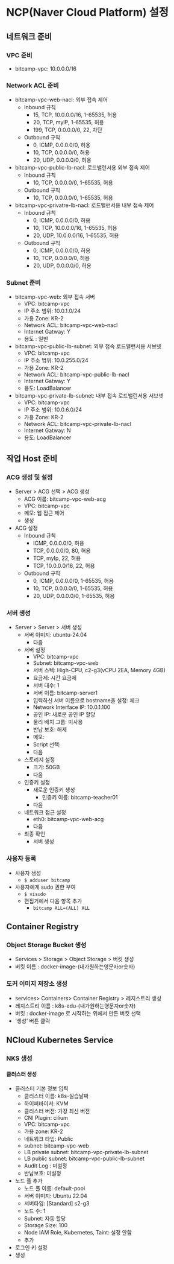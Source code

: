 # NCP(Naver Cloud Platform) 설정

## 네트워크 준비

### VPC 준비

- bitcamp-vpc: 10.0.0.0/16

### Network ACL 준비

- bitcamp-vpc-web-nacl: 외부 접속 제어
  - Inbound 규칙
    - 15, TCP, 10.0.0.0/16, 1-65535, 허용
    - 20, TCP, myIP, 1-65535, 허용
    - 199, TCP, 0.0.0.0/0, 22, 차단
  - Outbound 규칙
    - 0, ICMP, 0.0.0.0/0, 허용
    - 10, TCP, 0.0.0.0/0, 허용
    - 20, UDP, 0.0.0.0/0, 허용
- bitcamp-vpc-public-lb-nacl: 로드밸런서용 외부 접속 제어
  - Inbound 규칙
    - 10, TCP, 0.0.0.0/0, 1-65535, 허용
  - Outbound 규칙
    - 10, TCP, 0.0.0.0/0, 1-65535, 허용
- bitcamp-vpc-privatre-lb-nacl: 로드밸런서용 내부 접속 제어
  - Inbound 규칙
    - 0, ICMP, 0.0.0.0/0, 허용
    - 10, TCP, 10.0.0.0/16, 1-65535, 허용
    - 20, UDP, 10.0.0.0/16, 1-65535, 허용
  - Outbound 규칙
    - 0, ICMP, 0.0.0.0/0, 허용
    - 10, TCP, 0.0.0.0/0, 허용
    - 20, UDP, 0.0.0.0/0, 허용

### Subnet 준비

- bitcamp-vpc-web: 외부 접속 서버
  - VPC: bitcamp-vpc
  - IP 주소 범위: 10.0.1.0/24
  - 가용 Zone: KR-2
  - Network ACL: bitcamp-vpc-web-nacl
  - Internet Gatway: Y
  - 용도 : 일반
- bitcamp-vpc-public-lb-subnet: 외부 접속 로드밸런서용 서브넷
  - VPC: bitcamp-vpc
  - IP 주소 범위: 10.0.255.0/24
  - 가용 Zone: KR-2
  - Network ACL: bitcamp-vpc-public-lb-nacl
  - Internet Gatway: Y
  - 용도: LoadBalancer
- bitcamp-vpc-private-lb-subnet: 내부 접속 로드밸런서용 서브넷
  - VPC: bitcamp-vpc
  - IP 주소 범위: 10.0.6.0/24
  - 가용 Zone: KR-2
  - Network ACL: bitcamp-vpc-private-lb-nacl
  - Internet Gatway: N
  - 용도: LoadBalancer

## 작업 Host 준비

### ACG 생성 및 설정

- Server > ACG 선택 > ACG 생성
  - ACG 이름: bitcamp-vpc-web-acg
  - VPC: bitcamp-vpc
  - 메모: 웹 접근 제어
  - 생성
- ACG 설정
  - Inbound 규칙
    - ICMP, 0.0.0.0/0, 허용
    - TCP, 0.0.0.0/0, 80, 허용
    - TCP, myIp, 22, 허용
    - TCP, 10.0.0.0/16, 22, 허용
  - Outbound 규칙
    - 0, ICMP, 0.0.0.0/0, 1-65535, 허용
    - 10, TCP, 0.0.0.0/0, 1-65535, 허용
    - 20, UDP, 0.0.0.0/0, 1-65535, 허용

### 서버 생성

- Server > Server > 서버 생성
  - 서버 이미지: ubuntu-24.04
    - 다음
  - 서버 설정
    - VPC: bitcamp-vpc
    - Subnet: bitcamp-vpc-web
    - 서버 스텍: High-CPU, c2-g3(vCPU 2EA, Memory 4GB)
    - 요금제: 시간 요금제
    - 서버 대수: 1
    - 서버 이름: bitcamp-server1
    - 입력하신 서버 이름으로 hostname을 설정: 체크
    - Network Interface IP: 10.0.1.100
    - 공인 IP: 새로운 공인 IP 할당
    - 물리 배치 그룹: 미사용
    - 반납 보호: 해제
    - 메모:
    - Script 선택:
    - 다음
  - 스토리지 설정
    - 크기: 50GB
    - 다음
  - 인증키 설정
    - 새로운 인증키 생성
      - 인증키 이름: bitcamp-teacher01
    - 다음
  - 네트워크 접근 설정
    - eth0: bitcamp-vpc-web-acg
    - 다음
  - 최종 확인
    - 서버 생성

### 사용자 등록

- 사용자 생성
  - `$ adduser bitcamp`
- 사용자에게 sudo 권한 부여
  - `$ visudo`
  - 편집기에서 다음 항목 추가
    - `bitcamp ALL=(ALL) ALL`

## Container Registry

### Object Storage Bucket 생성

- Services > Storage > Object Storage > 버킷 생성
- 버킷 이름 : docker-image-(내가원하는영문자or숫자)

### 도커 이미지 저장소 생성

- services> Containers> Container Registry > 레지스트리 생성
- 레지스트리 이름 : k8s-edu-(내가원하는영문자or숫자)
- 버킷 : docker-image 로 시작하는 위에서 만든 버킷 선택
- ‘생성’ 버튼 클릭

## NCloud Kubernetes Service

### NKS 생성

#### 클러스터 생성

- 클러스터 기본 정보 입력
  - 클러스터 이름: k8s-실습날짜
  - 하이퍼바이저: KVM
  - 클러스터 버전: 가장 최신 버전
  - CNI Plugin: cilium
  - VPC: bitcamp-vpc
  - 가용 zone: KR-2
  - 네트워크 타입: Public
  - subnet: bitcamp-vpc-web
  - LB private subnet: bitcamp-vpc-private-lb-subnet
  - LB public subnet: bitcamp-vpc-public-lb-subnet
  - Audit Log : 미설정
  - 반납보호: 미설정
- 노드 풀 추가
  - 노드 풀 이름: default-pool
  - 서버 이미지: Ubuntu 22.04
  - 서버타입: [Standard] s2-g3
  - 노드 수: 1
  - Subnet: 자동 할당
  - Storage Size: 100
  - Node IAM Role, Kubernetes, Taint: 설정 안함
  - 추가
- 로그인 키 설정
- 생성
